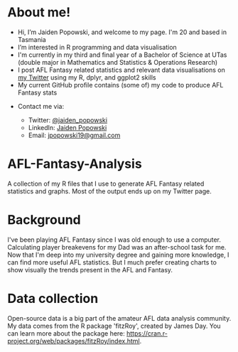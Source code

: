 # About me!
- Hi, I’m Jaiden Popowski, and welcome to my page. I'm 20 and based in Tasmania
- I’m interested in R programming and data visualisation
- I'm currently in my third and final year of a Bachelor of Science at UTas (double major in Mathematics and Statistics & Operations Research)
- I post AFL Fantasy related statistics and relevant data visualisations on <a href="https://twitter.com/jaiden_popowski">my Twitter</a> using my R, dplyr, and ggplot2 skills
- My current GitHub profile contains (some of) my code to produce AFL Fantasy stats

<ul class="roman">
 <li>Contact me via:</li>
 <ul class="square">
  <li>Twitter: <a href="https://twitter.com/jaiden_popowski">@jaiden_popowski</a></li>
  <li>LinkedIn: <a href="https://www.linkedin.com/in/jaiden-popowski-b71003236">Jaiden Popowski</a></li>
  <li>Email: <a href="https://mail.google.com/mail/?view=cm&to=jpopowski19@gmail.com&su=Enquiry from Github">jpopowski19@gmail.com</a></li>
 </ul>
 </li>
</ul>

# AFL-Fantasy-Analysis
A collection of my R files that I use to generate AFL Fantasy related statistics and graphs. Most of the output ends up on my Twitter page.

# Background
I've been playing AFL Fantasy since I was old enough to use a computer. Calculating player breakevens for my Dad was an after-school task for me. Now that I'm deep into my university degree and gaining more knowledge, I can find more useful AFL statistics. But I much prefer creating charts to show visually the trends present in the AFL and Fantasy.

# Data collection
Open-source data is a big part of the amateur AFL data analysis community. My data comes from the R package 'fitzRoy', created by James Day. You can learn more about the package here: https://cran.r-project.org/web/packages/fitzRoy/index.html.
